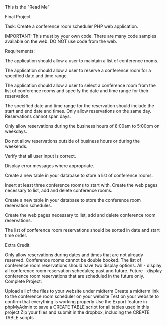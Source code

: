 This is the "Read Me"

Final Project

Task:
Create a conference room scheduler PHP web application.

IMPORTANT: This must by your own code. There are many code samples available on the web. DO NOT use code from the web.

Requirements:

The application should allow a user to maintain a list of conference rooms.

The application should allow a user to reserve a conference room for a specified date and time range.

The application should allow a user to select a conference room from the list of conference rooms and specify the date and time range for their reservation.

The specified date and time range for the reservation should include the start and end date and times.
Only allow reservations on the same day. Reservations cannot span days.

Only allow reservations during the business hours of 8:00am to 5:00pm on weekdays.

Do not allow reservations outside of business hours or during the weekends.

Verify that all user input is correct.

Display error messages where appropriate.

Create a new table in your database to store a list of conference rooms.

Insert at least three conference rooms to start with.
Create the web pages necessary to list, add and delete conference rooms.

Create a new table in your database to store the conference room reservation schedules.

Create the web pages necessary to list, add and delete conference room reservations.

The list of conference room reservations should be sorted in date and start time order.

Extra Credit:

Only allow reservations during dates and times that are not already reserved. Conference rooms cannot be double booked.
The list of conference room reservations should have two display options.
All - display all conference room reservation schedules; past and future.
Future - display conference room reservations that are scheduled in the future only.
Complete Project:

Upload all of the files to your website under midterm
Create a midterm link to the conference room scheduler on your website
Test on your website to confirm that everything is working properly
Use the Export feature in phpMyAdmin to save a CREATE TABLE script for all tables used in this project
Zip your files and submit in the dropbox, including the CREATE TABLE scripts